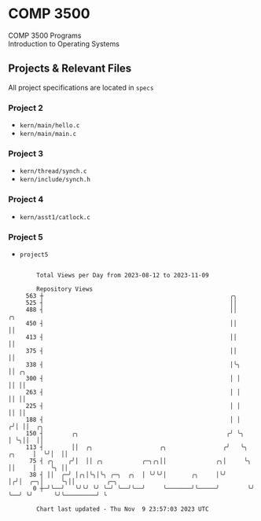 # COMP 3500
COMP 3500 Programs  
Introduction to Operating Systems  
## Projects & Relevant Files
All project specifications are located in `specs`
### Project 2
- `kern/main/hello.c`
- `kern/main/main.c`
### Project 3
- `kern/thread/synch.c`
- `kern/include/synch.h`
### Project 4
- `kern/asst1/catlock.c`
### Project 5
- `project5`

```

        Total Views per Day from 2023-08-12 to 2023-11-09

        Repository Views
     563 ┼                                                     ╭╮
     525 ┤                                                     ││
     488 ┤                                                     ││             ╭╮
     450 ┤                                                     ││             ││
     413 ┤                                                     ││             ││
     375 ┤                                                     ││             ││
     338 ┤                                                     │╰╮            ││ ╭╮
     300 ┤                                                     │ │            ││ ││
     263 ┤                                                     │ │            ││ ││
     225 ┤                                                     │ │            ││ ││
     188 ┤                                                     │ │           ╭╯│ ││  ╭╮
     150 ┤        ╭╮                                          ╭╯ ╰╮          │ ╰╮││  ││
     113 ┤        ││  ╭╮                   ╭╮                ╭╯   ╰╮  ╭╮     │  ╰╯│  ││
      75 ┤ ╭╮    ╭╯│  ││ ╭╮           ╭─╮╭╮││              ╭╮│     ╰╮ ││     │    ╰╮ ││
      38 ┤ ││  ╭─╯ │╭╮│╰╮│╰╮ ╭─╮  ╭╮  │ ╰╯╰╯│       ╭╮     │╰╯      │╭╯│  ╭─╮│     ╰╮││         ╭─╮
       0 ┼─╯╰──╯   ╰╯╰╯ ╰╯ ╰─╯ ╰──╯╰──╯     ╰───────╯╰─────╯        ╰╯ ╰──╯ ╰╯      ╰╯╰─────────╯ ╰

        Chart last updated - Thu Nov  9 23:57:03 2023 UTC
        
```
